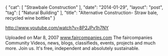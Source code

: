 {
   "cat": [
      "Strawbale Construction"
   ],
   "date": "2014-01-29",
   "layout": "post",
   "tag": [
      "Natural Building"
   ],
   "title": "Alternative Construction- Straw bale, recycled wine bottles"
}

http://www.youtube.com/watch?v=8P2JPv1h7NY  

Uploaded on Mar 8, 2007
www.faircompanies.com
The faircompanies Community
Videos, news, blogs, classifieds, events, projects and much more. Join us. It's free, independent and absolutely sustainable.
